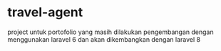 # travel-agent
project untuk portofolio yang masih dilakukan pengembangan dengan menggunakan laravel 6 dan akan dikembangkan dengan laravel 8
